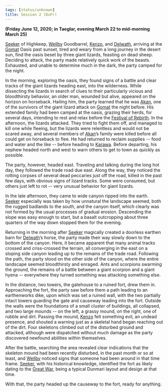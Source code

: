 ```yaml
---
tags: [status/unknown]
title: Session 2 (DuFr)
---
```


**(Friday June 12, 2020; in Taeglar, evening March 22 to mid-morning March 25)**

[Seeker](<../../../people/pcs/dunmar-fellowship/seeker.md>) of Highkeep, [Wellby](<../../../people/pcs/dunmar-fellowship/wellby.md>) Goodbarrel, [Kenzo](<../../../people/pcs/dunmar-fellowship/kenzo.md>), and [Delwath](<../../../people/pcs/dunmar-fellowship/delwath.md>), arriving at the [Gomat](<../../../gazetteer/greater-dunmar/dunmari-basin/gomat.md>) Oasis past sunset, tired and weary from a long journey in the desert sun, find the oasis beset by three giant lizards, feasting on dead sheep. Deciding to attack, the party made relatively quick work of the beasts. Exhausted, and unable to determine much in the dark, the party camped for the night.

In the morning, exploring the oasis, they found signs of a battle and clear tracks of the giant lizards heading east, into the wilderness. While dissecting the lizards in search of clues to their particularly vicious and bloodthirsty behavior, an older man, wounded but alive, appeared on the horizon on horseback. Hailing him, the party learned that he was [Akan](<../../../people/dunmari/akan.md>), one of the survivors of the giant lizard attack on [Gomat](<../../../gazetteer/greater-dunmar/dunmari-basin/gomat.md>) the night before. His extended family had been camped at the oasis, grazing their herds, for several days, intending to rest and relax before the [Festival of Rebirth](<../../../time/holidays-and-festivals/dunmari-festivals/festival-of-rebirth.md>). In the afternoon, the lizards attacked. They tried to fight them off, and managed to kill one while fleeing, but the lizards were relentless and would not be scared away, and several members of [Akan](<../../../people/dunmari/akan.md>)’s family were killed before all could get on horseback to flee. He had returned to reclaim supplies -- food and water and the like -- before heading to [Karawa](<../../../gazetteer/greater-dunmar/realms/dunmar/eastern-dunmar/karawa.md>). Before departing, his nephew headed north and west to warn others to get to town as quickly as possible. 

The party, however, headed east. Traveling and talking during the long hot day, they followed the trade road due east. Along the way, they noticed the rotting corpses of several dead peccaries just off the road, killed in the past few days, with obvious signs of lizard tracks. Some were consumed, but others just left to rot -- very unusual behavior for giant lizards. 

In the late afternoon, they came to wide canyon ripped into the earth. [Seeker](<../../../people/pcs/dunmar-fellowship/seeker.md>) especially was taken by how unnatural the landscape seemed, both the rugged badlands to the south, and the canyon itself, which clearly was not formed by the usual processes of gradual erosion. Descending the slope was easy enough to start, but a basalt outcropping about three quarters of the way down stopped them for the evening. 

Returning in the morning after [Seeker](<../../../people/pcs/dunmar-fellowship/seeker.md>) magically created a doorless earthen barn for [Delwath](<../../../people/pcs/dunmar-fellowship/delwath.md>)’s horse, the party made their way slowly down to the bottom of the canyon. Here, it became apparent that many animal tracks crossed and criss-crossed the terrain, all converging in the east on a sloping side canyon leading up to the remains of the trade road. Following the path, the party stood on the other side of the canyon, where the entire landscape seemed bloodthirsty and enraged. Ants and scorpions swarming the ground, the remains of a battle between a giant scorpion and a giant hyena -- everywhere they turned something was attacking something else. 

In the distance, two towers, the gatehouse to a ruined fort, drew them in. Approaching the fort, the party saw before them a path leading to an earthenworks dike, upon which was set a ruined wall, with the two partially intact towers guarding the gate and causeway leading into the fort. Outside the walls were the foundations of a small cluster of buildings, all collapsed, and two large mounds -- on the left, a grassy mound, on the right, one of rubble and dirt. Passing the mound, [Kenzo](<../../../people/pcs/dunmar-fellowship/kenzo.md>) felt something evil, an undead presence, and shouted a warning just as a skeletal hand began reaching out of the dirt. Four skeletons climbed out of the disturbed ground and attacked, although were dispatched without much damage as the party discovered newfound abilities within themselves. 

After the battle, searching the area revealed clear indications that the skeleton mound had been recently disturbed, in the past month or so at least, and [Wellby](<../../../people/pcs/dunmar-fellowship/wellby.md>) noticed signs that someone had been around in that time frame. [Seeker](<../../../people/pcs/dunmar-fellowship/seeker.md>), with his historical knowledge, identified the fort as likely dating to the [Great War](<../../../events/1500s/great-war.md>), being a typical Dunmari layout and design at that time. 

With that, the party headed up the causeway to the fort, ready for anything.

